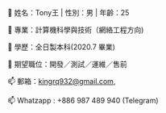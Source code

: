 👋 姓名：Tony王  | 性別：男 |  年齡：25

👀 專業：計算機科學與技術（網絡工程方向)

🌱 學歷：全日製本科(2020.7 畢業)

💞️ 期望職位：開發／測試／運維／售前

📫 郵箱：kingrq932@gmail.com, 

📫 Whatzapp : +886 987 489 940  (Telegram)
